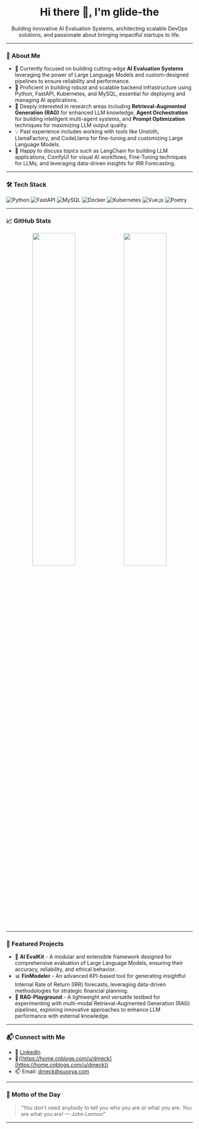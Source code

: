 <h1 align="center">Hi there 👋, I'm glide-the</h1>
<p align="center">
Building innovative AI Evaluation Systems, architecting scalable DevOps solutions, and passionate about bringing impactful startups to life.
</p>

-----

### 🧠 About Me

  - 🔭 Currently focused on building cutting-edge **AI Evaluation Systems** leveraging the power of Large Language Models and custom-designed pipelines to ensure reliability and performance.
  - 🧱 Proficient in building robust and scalable backend infrastructure using Python, FastAPI, Kubernetes, and MySQL, essential for deploying and managing AI applications.
  - 🔬 Deeply interested in research areas including **Retrieval-Augmented Generation (RAG)** for enhanced LLM knowledge, **Agent Orchestration** for building intelligent multi-agent systems, and **Prompt Optimization** techniques for maximizing LLM output quality.
  - 💡 Past experience includes working with tools like Unsloth, LlamaFactory, and CodeLlama for fine-tuning and customizing Large Language Models.
  - 💬 Happy to discuss topics such as LangChain for building LLM applications, ComfyUI for visual AI workflows, Fine-Tuning techniques for LLMs, and leveraging data-driven insights for IRR Forecasting.

-----

### 🛠️ Tech Stack

![Python](https://img.shields.io/badge/Python-3670A0?style=flat&logo=python&logoColor=ffdd54)  ![FastAPI](https://img.shields.io/badge/FastAPI-005571?style=flat&logo=fastapi)  ![MySQL](https://img.shields.io/badge/MySQL-005C84?style=flat&logo=mysql)  ![Docker](https://img.shields.io/badge/Docker-2496ED?style=flat&logo=docker)  ![Kubernetes](https://img.shields.io/badge/Kubernetes-326CE5?style=flat&logo=kubernetes)  ![Vue.js](https://img.shields.io/badge/Vue.js-35495E?style=flat&logo=vue.js)  ![Poetry](https://img.shields.io/badge/Poetry-60A5FA?style=flat&logo=python)

-----

### 📈 GitHub Stats

<p align="center">
  <img src="https://github-readme-stats.vercel.app/api?username=glide-the&show_icons=true&theme=radical" width="48%"/>
  <img src="https://github-readme-streak-stats.herokuapp.com/?user=glide-the&theme=radical" width="48%"/>
</p>

-----

### 🚀 Featured Projects

  - 🔗 **AI EvalKit** - A modular and extensible framework designed for comprehensive evaluation of Large Language Models, ensuring their accuracy, reliability, and ethical behavior.
  - 📊 **FinModeler** - An advanced KPI-based tool for generating insightful Internal Rate of Return (IRR) forecasts, leveraging data-driven methodologies for strategic financial planning.
  - 🧠 **RAG-Playground** - A lightweight and versatile testbed for experimenting with multi-modal Retrieval-Augmented Generation (RAG) pipelines, exploring innovative approaches to enhance LLM performance with external knowledge.

-----

### 📬 Connect with Me

  - 💼 [LinkedIn]([https://linkedin.com/in/yourname](https://www.linkedin.com/in/%E6%AF%9B%E5%B3%B0-%E5%BC%A0-253172350/))
  - 📝([https://home.cnblogs.com/u/dmeck](https://home.cnblogs.com/u/dmeck))
  - 📫 Email: dmeck@suoxya.com

-----

### 🧭 Motto of the Day

> “You don't need anybody to tell you who you are or what you are. You are what you are! — John Lennon”
 

-----
